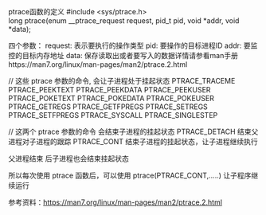 ptrace函数的定义
#include <sys/ptrace.h>       
long ptrace(enum __ptrace_request request, pid_t pid, void *addr, void *data);

四个参数：
request: 表示要执行的操作类型
pid: 要操作的目标进程ID
addr: 要监控的目标内存地址
data: 保存读取出或者要写入的数据详情请参看man手册https://man7.org/linux/man-pages/man2/ptrace.2.html


// 这些 ptrace 参数的命令, 会让子进程处于挂起状态
PTRACE_TRACEME
PTRACE_PEEKTEXT
PTRACE_PEEKDATA
PTRACE_PEEKUSER
PTRACE_POKETEXT
PTRACE_POKEDATA
PTRACE_POKEUSER
PTRACE_GETREGS
PTRACE_GETFPREGS
PTRACE_SETREGS
PTRACE_SETFPREGS
PTRACE_SYSCALL
PTRACE_SINGLESTEP

// 这两个 ptrace 参数的命令 会结束子进程的挂起状态
PTRACE_DETACH   结束父进程对子进程的跟踪
PTRACE_CONT		结束子进程的挂起状态，让子进程继续执行

父进程结束 后子进程也会结束挂起状态


所以每次使用 ptrace 函数后，可以使用 ptrace(PTRACE_CONT,.....) 让子程序继续运行


参考资料：https://man7.org/linux/man-pages/man2/ptrace.2.html

